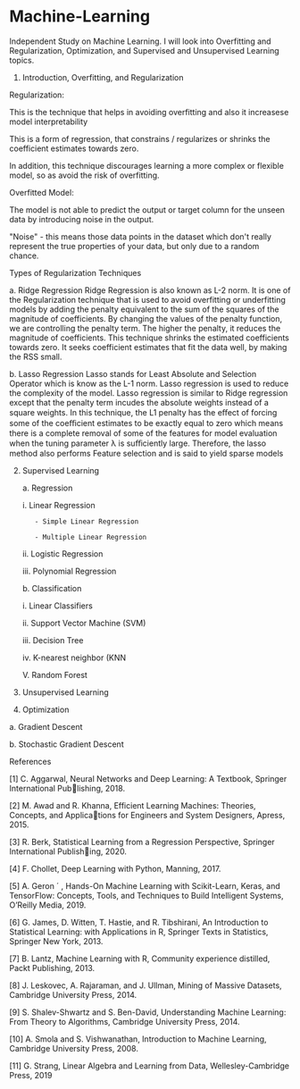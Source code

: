 # Machine-Learning

Independent Study on Machine Learning. I will look into Overfitting and Regularization, Optimization, and Supervised and Unsupervised Learning topics.

1. Introduction, Overfitting, and Regularization

Regularization:

This is the technique that helps in avoiding overfitting and also it increasese model interpretability

This is a form of regression, that constrains / regularizes or shrinks the coefficient estimates towards zero.

In addition, this technique discourages learning a more complex or flexible model, so as avoid the risk of overfitting. 

Overfitted Model:

The model is not able to predict the output or target column for the unseen data by introducing noise in the output.

"Noise" - this means those data points in the dataset which don't really represent the true properties of your data, but only due to a random chance.

Types of Regularization Techniques

a. Ridge Regression
Ridge Regression is also known as L-2 norm. It is one of the Regularization technique that is used to avoid overfitting or underfitting models by adding the penalty equivalent to the sum of the squares of the magnitude of coefficients. By changing the values of the penalty function, we are controlling the penalty term. The higher the penalty, it reduces the magnitude of coefficients. This technique shrinks the estimated coefficients towards zero. It seeks coefficient estimates that fit the data well, by making the RSS small.


b. Lasso Regression
Lasso stands for Least Absolute and Selection Operator which is know as the L-1 norm. Lasso regression is used to reduce the complexity of the model. Lasso regression is similar to Ridge regression except that the penalty term incudes the absolute weights instead of a square weights. In this technique, the L1 penalty has the eﬀect of forcing some of the coeﬃcient estimates to be exactly equal to zero which means there is a complete removal of some of the features for model evaluation when the tuning parameter λ is suﬃciently large. Therefore, the lasso method also performs Feature selection and is said to yield sparse models


2. Supervised Learning

   a. Regression
   
      i. Linear Regression
      
          - Simple Linear Regression
          
          - Multiple Linear Regression
          
     ii. Logistic Regression
     
    iii. Polynomial Regression
    
   b. Classification
   
      i. Linear Classifiers
      
     ii. Support Vector Machine (SVM)
     
    iii. Decision Tree
    
     iv. K-nearest neighbor (KNN
     
      V. Random Forest
   
3. Unsupervised Learning

4. Optimization

  a. Gradient Descent
  
  b. Stochastic Gradient Descent















































References 

[1] C. Aggarwal, Neural Networks and Deep Learning: A Textbook, Springer International Publishing, 2018.

[2] M. Awad and R. Khanna, Efficient Learning Machines: Theories, Concepts, and Applications for Engineers and System Designers, Apress, 2015.

[3] R. Berk, Statistical Learning from a Regression Perspective, Springer International Publishing, 2020.

[4] F. Chollet, Deep Learning with Python, Manning, 2017.

[5] A. Geron ´ , Hands-On Machine Learning with Scikit-Learn, Keras, and TensorFlow: Concepts,
Tools, and Techniques to Build Intelligent Systems, O’Reilly Media, 2019.

[6] G. James, D. Witten, T. Hastie, and R. Tibshirani, An Introduction to Statistical
Learning: with Applications in R, Springer Texts in Statistics, Springer New York, 2013.

[7] B. Lantz, Machine Learning with R, Community experience distilled, Packt Publishing, 2013.

[8] J. Leskovec, A. Rajaraman, and J. Ullman, Mining of Massive Datasets, Cambridge
University Press, 2014.

[9] S. Shalev-Shwartz and S. Ben-David, Understanding Machine Learning: From Theory
to Algorithms, Cambridge University Press, 2014.

[10] A. Smola and S. Vishwanathan, Introduction to Machine Learning, Cambridge University
Press, 2008.

[11] G. Strang, Linear Algebra and Learning from Data, Wellesley-Cambridge Press, 2019

